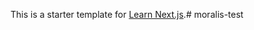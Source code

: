 This is a starter template for [Learn Next.js](https://nextjs.org/learn).#   m o r a l i s - t e s t  
 